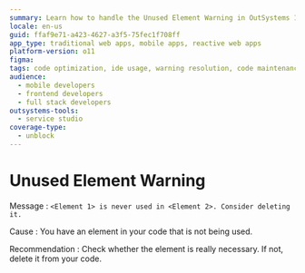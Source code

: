 ```yaml
---
summary: Learn how to handle the Unused Element Warning in OutSystems 11 (O11) by checking and removing unnecessary code elements.
locale: en-us
guid: ffaf9e71-a423-4627-a3f5-75fec1f708ff
app_type: traditional web apps, mobile apps, reactive web apps
platform-version: o11
figma:
tags: code optimization, ide usage, warning resolution, code maintenance, outsystems best practices
audience:
  - mobile developers
  - frontend developers
  - full stack developers
outsystems-tools:
  - service studio
coverage-type:
  - unblock
---
```


# Unused Element Warning

Message
:   `<Element 1> is never used in <Element 2>. Consider deleting it.`

Cause
:   You have an element in your code that is not being used.

Recommendation
:   Check whether the element is really necessary. If not, delete it from your code.

